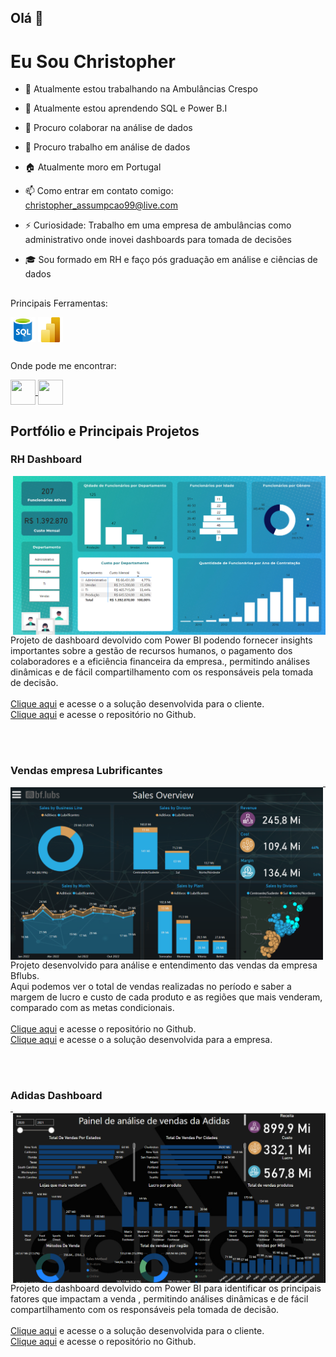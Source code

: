 ## Olá 👋
# Eu Sou Christopher



- 🔭 Atualmente estou trabalhando na Ambulâncias Crespo
- 🌱 Atualmente estou aprendendo SQL e Power B.I
- 👯 Procuro colaborar na análise de dados
- 🤔 Procuro trabalho em análise de dados
- 🏠 Atualmente moro em Portugal
- 📫 Como entrar em contato comigo: christopher_assumpcao99@live.com
- ⚡ Curiosidade: Trabalho em uma empresa de ambulâncias como administrativo onde inovei dashboards para tomada de decisões
- 🎓 Sou formado em RH e faço pós graduação em análise e ciências de dados

  ##
Principais Ferramentas:

<div style="display: inline_block">
  <img align="center" alt="SQL" height="40" width="40" src="https://github.com/BruceFonseca/ferramentas/blob/main/logo.png?raw=true">
  <img align="center" alt="Power BI" height="40" width="40" src="https://github.com/BruceFonseca/ferramentas/blob/main/1200px-New_Power_BI_Logo.svg.png?raw=true">
</div>

##

Onde pode me encontrar:
<div style="display: inline_block">
  
<P>  <a href="https://www.linkedin.com/in/christopher-assump%C3%A7%C3%A3o-496a772a6/)/" target="_blank"> </P>
    <img align="center" alt="" height="40" width="40" src="https://github.com/BruceFonseca/Portfolio/blob/main/social%20icons/linkedin.png?raw=true">
  </a>
  <a href="https://www.instagram.com/christopher_assumpcao/"_blank">
    <img align="center" alt="" height="40" width="40" src="https://github.com/BruceFonseca/Portfolio/blob/main/social%20icons/instagram.png?raw=true">
  </a>



<br>



## Portfólio e Principais Projetos
### RH Dashboard
<img align="right" width="500"  src="https://github.com/Christophersantos007/RHportifolio/blob/main/Imagens/rh.png?raw=true">
Projeto de dashboard devolvido com Power BI podendo fornecer insights importantes sobre a gestão de recursos humanos, o pagamento dos colaboradores e a eficiência financeira da empresa., permitindo análises dinâmicas e de fácil compartilhamento com os responsáveis pela tomada de decisão.
<br>
<br>
<a href="https://app.powerbi.com/groups/me/reports/cafde2a9-92a7-40b0-92c0-c3d6f0d15a65/cdf99466b10972f494e6?experience=power-bi" target="_blank">Clique aqui</a> e acesse o a solução desenvolvida para o cliente.
<br>
<a href="https://github.com/Christophersantos007/RHportifolio" target="_blank">Clique aqui</a> e acesse o repositório no Github.

<br><br>




  
 ### Vendas empresa Lubrificantes
<img align="left" width="500" src="https://github.com/Christophersantos007/BFlubsportifolio/blob/main/Imagens/Captura%20de%20tela%202024-12-29%20144950.png?raw=true">
<hr>
Projeto desenvolvido para análise e entendimento das vendas da empresa Bflubs. <br> 
Aqui podemos ver o total de vendas realizadas no período e saber a margem de lucro e custo de cada produto e as regiões que mais venderam, comparado com as metas condicionais. 
  <br>

<br>
<a href="https://github.com/Christophersantos007/BFlubsportifolio">Clique aqui</a> e acesse o repositório no Github.
<br>
<a href="https://app.powerbi.com/groups/me/reports/b83e7dd6-579d-42d1-8492-e8f2dcf289f3/ReportSection?experience=power-bi" target="_blank">Clique aqui</a> e acesse o a solução desenvolvida para a empresa.




<br><br>



### Adidas Dashboard
<img align="right" width="500"  src="https://github.com/Christophersantos007/Adidas_sales/blob/main/imagem/Captura%20de%20tela%202024-12-29%20224530.png?raw=true">
<hr>
Projeto de dashboard devolvido com Power BI para identificar os principais fatores que impactam a venda , permitindo análises dinâmicas e de fácil compartilhamento com os responsáveis pela tomada de decisão.
<br>
<br>
<a href="https://app.powerbi.com/groups/9e3b08e7-70c8-400f-a3fe-d2d3eeaf2f87/reports/6b522646-df5c-43a3-8a81-2e1dfbb508ff/8473726a334a9d82f4d1?experience=power-bi" target="_blank">Clique aqui</a> e acesse o a solução desenvolvida para o cliente.
<br>
<a href="https://github.com/Christophersantos007/Adidas_sales" target="_blank">Clique aqui</a> e acesse o repositório no Github.

<br><br>
<p>


